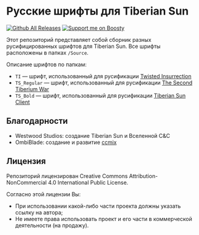 # Русские шрифты для Tiberian Sun
[![Github All Releases](https://img.shields.io/github/downloads/MahBoiDeveloper/RussianFontsForTiberianSun/total.svg)](https://github.com/MahBoiDeveloper/RussianFontsForTiberianSun/releases) [![Support me on Boosty](https://img.shields.io/badge/boosty-50₽/month-green.svg?logo=boosty)](https://boosty.to/mah_boi)

Этот репозиторий представляет собой сборник разных русифицированных шрифтов для Tiberian Sun. Все шрифты расположены в папках `/Source`. 

Описание шрифтов по папкам:
* `TI` — шрифт, использованный для русификации [Twisted Insurrection](https://www.moddb.com/games/cc-tiberian-sun/addons/twisted-insurrection-09021)
* `TS_Regular` — шрифт, использованный для русификации [The Second Tiberium War](https://www.moddb.com/games/cc-tiberian-sun/addons/the-second-tiberium-war-291-russian)
* `TS_Bold` — шрифт, использованный для русификации [Tiberian Sun Client](https://www.moddb.com/mods/russian-dubbing-and-translation/downloads/tiberian-sun-client-606-russian-dub-2024)

## Благодарности
* Westwood Studios: создание Tiberian Sun и Вселенной C&C
* OmbiBlade: создание и развитие [ccmix](https://github.com/OmniBlade/ccmix)

## Лицензия
Репозиторий лицензирован Creative Commons Attribution-NonCommercial 4.0 International Public License.

Согласно этой лицензии Вы:
* При использовании какой-либо части проекта должны указать ссылку на автора;
* Не имеете права использовать проект и его части в коммерческой деятельности (на продажу).
